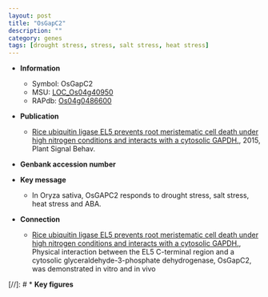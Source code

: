 ```yaml
---
layout: post
title: "OsGapC2"
description: ""
category: genes
tags: [drought stress, stress, salt stress, heat stress]
---
```


* **Information**  
    + Symbol: OsGapC2  
    + MSU: [LOC_Os04g40950](http://rice.plantbiology.msu.edu/cgi-bin/ORF_infopage.cgi?orf=LOC_Os04g40950)  
    + RAPdb: [Os04g0486600](http://rapdb.dna.affrc.go.jp/viewer/gbrowse_details/irgsp1?name=Os04g0486600)  

* **Publication**  
    + [Rice ubiquitin ligase EL5 prevents root meristematic cell death under high nitrogen conditions and interacts with a cytosolic GAPDH.](http://www.ncbi.nlm.nih.gov/pubmed?term=Rice+ubiquitin+ligase+EL5+prevents+root+meristematic+cell+death+under+high+nitrogen+conditions+and+interacts+with+a+cytosolic+GAPDH.%5BTitle%5D), 2015, Plant Signal Behav.

* **Genbank accession number**  

* **Key message**  
    + In Oryza sativa, OsGAPC2 responds to drought stress, salt stress, heat stress and ABA.

* **Connection**  
    + [Rice ubiquitin ligase EL5 prevents root meristematic cell death under high nitrogen conditions and interacts with a cytosolic GAPDH.](http://www.ncbi.nlm.nih.gov/pubmed?term=Rice+ubiquitin+ligase+EL5+prevents+root+meristematic+cell+death+under+high+nitrogen+conditions+and+interacts+with+a+cytosolic+GAPDH.%5BTitle%5D), Physical interaction between the EL5 C-terminal region and a cytosolic glyceraldehyde-3-phosphate dehydrogenase, OsGapC2, was demonstrated in vitro and in vivo

[//]: # * **Key figures**  


